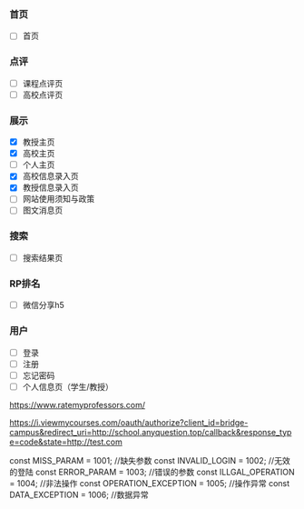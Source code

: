 ### 首页
- [ ] 首页

### 点评
- [ ] 课程点评页
- [ ] 高校点评页

### 展示
- [x] 教授主页
- [x] 高校主页
- [ ] 个人主页
- [x] 高校信息录入页
- [x] 教授信息录入页
- [ ] 网站使用须知与政策
- [ ] 图文消息页

### 搜索
- [ ] 搜索结果页

### RP排名
- [ ] 微信分享h5

### 用户
- [ ] 登录
- [ ] 注册
- [ ] 忘记密码
- [ ] 个人信息页（学生/教授）

https://www.ratemyprofessors.com/

https://i.viewmycourses.com/oauth/authorize?client_id=bridge-campus&redirect_uri=http://school.anyquestion.top/callback&response_type=code&state=http://test.com

const MISS_PARAM = 1001; //缺失参数
const INVALID_LOGIN = 1002; //无效的登陆
const ERROR_PARAM = 1003; //错误的参数
const ILLGAL_OPERATION = 1004; //非法操作
const OPERATION_EXCEPTION = 1005; //操作异常
const DATA_EXCEPTION = 1006; //数据异常